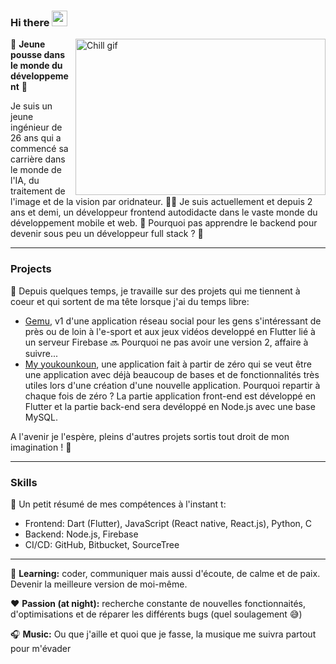 ### Hi there <img src="https://media.giphy.com/media/hvRJCLFzcasrR4ia7z/giphy.gif" width="25px">

 <img 
    src="https://gifdb.com/images/file/lofi-rooftop-study-night-chill-lqcvkej9ymld5zbv.gif"
    alt="Chill gif"
    align="right"
    height="250px"
    width="400px" />

🌱 **Jeune pousse dans le monde du développement** 🌱

Je suis un jeune ingénieur de 26 ans qui a commencé sa carrière dans le monde de l'IA, du traitement de l'image et de la vision par oridnateur. 👨‍🎓
Je suis actuellement et depuis 2 ans et demi, un développeur frontend autodidacte dans le vaste monde du développement mobile et web. 📱
Pourquoi pas apprendre le backend pour devenir sous peu un développeur full stack ? 🧠

---

### Projects

🔭 Depuis quelques temps, je travaille sur des projets qui me tiennent à coeur et qui sortent de ma tête lorsque j'ai du temps libre:
- [Gemu](https://github.com/Gemu-Inc/Gemu_ui), v1 d'une application réseau social pour les gens s'intéressant de près ou de loin à l'e-sport et aux jeux vidéos developpé en Flutter lié à un serveur Firebase 🔜 Pourquoi ne pas avoir une version 2, affaire à suivre...
- [My youkounkoun](https://github.com/JurojinKun/my_youkounkoun_front), une application fait à partir de zéro qui se veut être une application avec déjà beaucoup de bases et de fonctionnalités très utiles lors d'une création d'une nouvelle application. Pourquoi repartir à chaque fois de zéro ? La partie application front-end est développé en Flutter et la partie back-end sera devéloppé en Node.js avec une base MySQL.

A l'avenir je l'espère, pleins d'autres projets sortis tout droit de mon imagination ! 🤔

---

### Skills

💭 Un petit résumé de mes compétences à l'instant t:
- Frontend: Dart (Flutter), JavaScript (React native, React.js), Python, C
- Backend: Node.js, Firebase
- CI/CD: GitHub, Bitbucket, SourceTree

---

💼 **Learning:** coder, communiquer mais aussi d'écoute, de calme et de paix. Devenir la meilleure version de moi-même.

❤️ **Passion (at night):** recherche constante de nouvelles fonctionnaités, d'optimisations et de réparer les différents bugs (quel soulagement 😅)

🎧 **Music:** Ou que j'aille et quoi que je fasse, la musique me suivra partout pour m'évader
